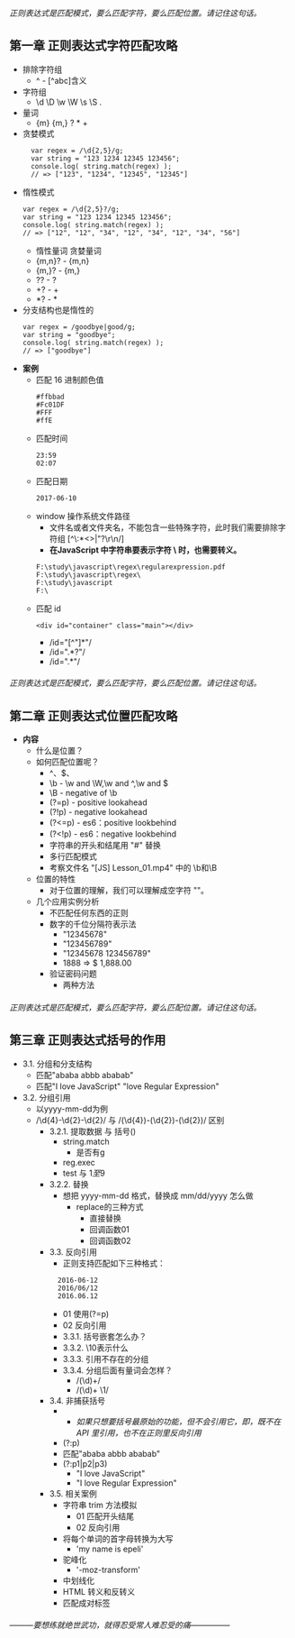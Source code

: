 ###### 正则表达式是匹配模式，要么匹配字符，要么匹配位置。请记住这句话。
##  第一章 正则表达式字符匹配攻略

* 排除字符组
  * ^ - [^abc]含义
* 字符组
  * \d \D \w \W \s \S .
* 量词
  * {m} {m,} ? * +
* 贪婪模式
  ```
    var regex = /\d{2,5}/g;
    var string = "123 1234 12345 123456";
    console.log( string.match(regex) );
    // => ["123", "1234", "12345", "12345"]
* 惰性模式
    ```
    var regex = /\d{2,5}?/g;
    var string = "123 1234 12345 123456";
    console.log( string.match(regex) );
    // => ["12", "12", "34", "12", "34", "12", "34", "56"]
    ```
    * 惰性量词 贪婪量词
    * {m,n}? - {m,n}
    * {m,}? - {m,}
    * ?? - ?
    * +? - +
    * *? - *
* 分支结构也是惰性的
    ```
    var regex = /goodbye|good/g;
    var string = "goodbye";
    console.log( string.match(regex) );
    // => ["goodbye"]
    ```
* **案例**
    * 匹配 16 进制颜色值
        ```
        #ffbbad
        #Fc01DF
        #FFF
        #ffE
        ```
    * 匹配时间
        ```
        23:59
        02:07
        ```
    * 匹配日期
        ```
        2017-06-10
        ```
    * window 操作系统文件路径
      - 文件名或者文件夹名，不能包含一些特殊字符，此时我们需要排除字符组 [^\\:*<>|"?\r\n/]
      - __在JavaScript 中字符串要表示字符 \ 时，也需要转义。__
      ```
      F:\study\javascript\regex\regularexpression.pdf
      F:\study\javascript\regex\
      F:\study\javascript
      F:\
      ```
    * 匹配 id
        ```
        <div id="container" class="main"></div>
        ```
        * /id="[^"]*"/
        * /id=".*?"/
        * /id=".*"/
###### 正则表达式是匹配模式，要么匹配字符，要么匹配位置。请记住这句话。
##  第二章 正则表达式位置匹配攻略
  * **内容**
    * 什么是位置？
    * 如何匹配位置呢？
      * ^、$、
      * \b - \w and \W,\w and ^,\w and $ 
      * \B - negative of \b
      * (?=p) -  positive lookahead
      * (?!p) - negative lookahead
      * (?<=p) - es6：positive lookbehind
      * (?<!p) - es6：negative lookbehind
      * 字符串的开头和结尾用 "#" 替换
      * 多行匹配模式
      * 考察文件名 "[JS] Lesson_01.mp4" 中的 \b和\B
    * 位置的特性
      * 对于位置的理解，我们可以理解成空字符 ""。
    * 几个应用实例分析
      * 不匹配任何东西的正则
      * 数字的千位分隔符表示法
        * "12345678"
        * "123456789"
        * "12345678 123456789"
        * 1888 => $ 1,888.00
      * 验证密码问题
        * 两种方法 
        
###### 正则表达式是匹配模式，要么匹配字符，要么匹配位置。请记住这句话。

##  第三章 正则表达式括号的作用
  * 3.1. 分组和分支结构
    * 匹配"ababa abbb ababab"
    * 匹配"I love JavaScript" "love Regular Expression"
  * 3.2. 分组引用
    * 以yyyy-mm-dd为例
    * /\d{4}-\d{2}-\d{2}/ 与 /(\d{4})-(\d{2})-(\d{2})/ 区别
      * 3.2.1. 提取数据 与 括号()
        * string.match
          * 是否有g
        * reg.exec
        * test 与 $1至$9
      * 3.2.2. 替换
        * 想把 yyyy-mm-dd 格式，替换成 mm/dd/yyyy 怎么做
          * replace的三种方式
            * 直接替换
            * 回调函数01
            * 回调函数02
      * 3.3. 反向引用
        * 正则支持匹配如下三种格式：
        ```
          2016-06-12
          2016/06/12
          2016.06.12
        ```
          * 01 使用(?=p)
          * 02 反向引用
          * 3.3.1. 括号嵌套怎么办？
          * 3.3.2. \10表示什么
          * 3.3.3. 引用不存在的分组
          * 3.3.4. 分组后面有量词会怎样？
            * /(\d)+/
            * /(\d)+ \1/
      * 3.4. 非捕获括号
        * - _如果只想要括号最原始的功能，但不会引用它，即，既不在 API 里引用，也不在正则里反向引用_
        *  (?:p)
          * 匹配"ababa abbb ababab"
        * (?:p1|p2|p3)
          * "I love JavaScript"
          * "I love Regular Expression"
      * 3.5. 相关案例
        * 字符串 trim 方法模拟
          * 01 匹配开头结尾
          * 02 反向引用
        * 将每个单词的首字母转换为大写
          * 'my name is epeli'
        * 驼峰化
          * '-moz-transform'
        * 中划线化
        * HTML 转义和反转义
        * 匹配成对标签




###### ———要想练就绝世武功，就得忍受常人难忍受的痛—————